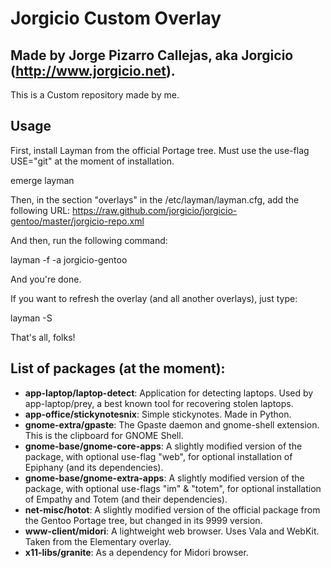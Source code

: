 Jorgicio Custom Overlay
=======================

Made by Jorge Pizarro Callejas, aka Jorgicio (http://www.jorgicio.net).
-----------------------------------------------------------------------

This is a Custom repository made by me.

Usage
-----

First, install Layman from the official Portage tree. Must use the use-flag USE="git" at the moment of installation.

emerge layman

Then, in the section "overlays" in the /etc/layman/layman.cfg, add the following URL:
https://raw.github.com/jorgicio/jorgicio-gentoo/master/jorgicio-repo.xml

And then, run the following command:

layman -f -a jorgicio-gentoo

And you're done.

If you want to refresh the overlay (and all another overlays), just type:

layman -S

That's all, folks!

List of packages (at the moment):
---------------------------------

 * **app-laptop/laptop-detect**: Application for detecting laptops. Used by app-laptop/prey, a best known tool for recovering stolen laptops.
 * **app-office/stickynotesnix**: Simple stickynotes. Made in Python.
 * **gnome-extra/gpaste**: The Gpaste daemon and gnome-shell extension. This is the clipboard for GNOME Shell.
 * **gnome-base/gnome-core-apps**: A slightly modified version of the package, with optional use-flag "web", for optional installation of Epiphany (and its dependencies).
 * **gnome-base/gnome-extra-apps**: A slightly modified version of the package, with optional use-flags "im" & "totem", for optional installation of Empathy and Totem (and their dependencies). 
 * **net-misc/hotot**: A slightly modified version of the official package from the Gentoo Portage tree, but changed in its 9999 version.
 * **www-client/midori**: A lightweight web browser. Uses Vala and WebKit. Taken from the Elementary overlay.
 * **x11-libs/granite**: As a dependency for Midori browser.
